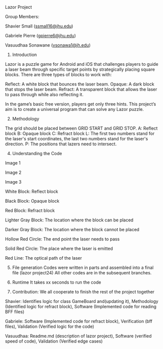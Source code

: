 Lazor Project 

Group Members:

Shavier Small (ssmall16@jhu.edu)

Gabriele Pierre (gpierre6@jhu.edu)

Vasuudhaa Sonawane (vsonawa1@jh.edu)



1. Introduction

Lazor is a puzzle game for Android and iOS that challenges players to guide a laser beam through specific target points by strategically placing square blocks. There are three types of blocks to work with:

Reflect: A white block that bounces the laser beam.
Opaque: A dark block that stops the laser beam.
Refract: A transparent block that allows the laser to pass through while also reflecting it.

In the game’s basic free version, players get only three hints. This project’s aim is to create a universal program that can solve any Lazor puzzle.


2. Methodology

The grid should be placed between GRID START and GRID STOP.
A: Reflect block
B: Opaque block
C: Refract block
L: The first two numbers stand for the laser's start coordinates, the last two numbers stand for the laser's direction.
P: The positions that lazers need to intersect.



4. Understanding the Code

Image 1

Image 2

Image 3


White Block: Reflect block

Black Block: Opaque block

Red Block: Refract block

Lighter Gray Block: The location where the block can be placed

Darker Gray Block: The location where the block cannot be placed

Hollow Red Circle: The end point the laser needs to pass

Solid Red Circle: The place where the laser is emitted

Red Line: The optical path of the laser

5. File generation
Codes were written in parts and assembled into a final file (lazor project24) All other codes are in the subsequent branches.

6. Runtime
It takes xx seconds to run the code

7. Contribution: We all cooperate to finish the rest of the project together

Shavier: Identifies logic for class GameBoard and(updating it), Methodology (Identified logic for refract block), Software (Implemented code for reading BFF files)

Gabriele: Software (Implemented code for refract block), Verification (bff files), Validation (Verified logic for the code) 

Vasuudhaa: Readme.md (description of lazor project), Software (verified speed of code), Validation (Verified edge cases)



   
